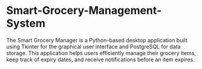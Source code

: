 # Smart-Grocery-Management-System
The Smart Grocery Manager is a Python-based desktop application built using Tkinter for the graphical user interface and PostgreSQL for data storage. This application helps users efficiently manage their grocery items, keep track of expiry dates, and receive notifications before an item expires.
